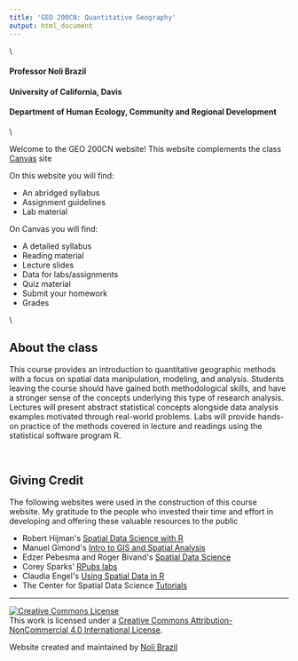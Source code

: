 ```yaml
---
title: 'GEO 200CN: Quantitative Geography'
output: html_document
---
```


<style>
h1.title {
  font-weight: bold;
  font-family: Arial;  
}

h2.title {
  font-family: Arial;  
}

.figure {
   margin-top: 20px;
   margin-bottom: 20px;
}

</style>

<style type="text/css">
#TOC {
  font-size: 13px;
  font-family: Arial;
}
</style>

\



<h4 style="font-style:normal">Professor Noli Brazil</h4>
<h4 style="font-style:normal">University of California, Davis</h4>
<h4 style="font-style:normal">Department of Human Ecology, Community and Regional Development</h4>

\

Welcome to the GEO 200CN website!  This website complements the class [Canvas](https://login.canvas.ucdavis.edu/) site  

On this website you will find:

* An abridged syllabus
* Assignment guidelines 
* Lab material

On Canvas you will find:

* A detailed syllabus
* Reading material
* Lecture slides
* Data for labs/assignments
* Quiz material
* Submit your homework
* Grades

\


## About the class

This course provides an introduction to quantitative geographic methods with a focus on spatial data manipulation, modeling, and analysis.  Students leaving the course should have gained both methodological skills, and have a stronger sense of the concepts underlying this type of research analysis. Lectures will present abstract statistical concepts alongside data analysis examples motivated through real-world problems.  Labs will provide hands-on practice of the methods covered in lecture and readings using the statistical software program R. 



<br>

## Giving Credit

The following websites were used in the construction of this course website.  My gratitude to the people who invested their time and effort in developing and offering these valuable resources to the public

* Robert Hijman's [Spatial Data Science with R](https://rspatial.org/)
* Manuel Gimond's [Intro to GIS and Spatial Analysis](https://mgimond.github.io/Spatial/index.html)
* Edzer Pebesma and Roger Bivand's [Spatial Data Science](https://keen-swartz-3146c4.netlify.app/)
* Corey Sparks' [RPubs labs](https://rpubs.com/corey_sparks)
* Claudia Engel's [Using Spatial Data in R](https://cengel.github.io/R-spatial/)
* The Center for Spatial Data Science [Tutorials](https://spatialanalysis.github.io/tutorials/)





***

<a rel="license" href="http://creativecommons.org/licenses/by-nc/4.0/"><img alt="Creative Commons License" style="border-width:0" src="https://i.creativecommons.org/l/by-nc/4.0/88x31.png" /></a><br />This work is licensed under a <a rel="license" href="http://creativecommons.org/licenses/by-nc/4.0/">Creative Commons Attribution-NonCommercial 4.0 International License</a>.


Website created and maintained by [Noli Brazil](https://nbrazil.faculty.ucdavis.edu/)
